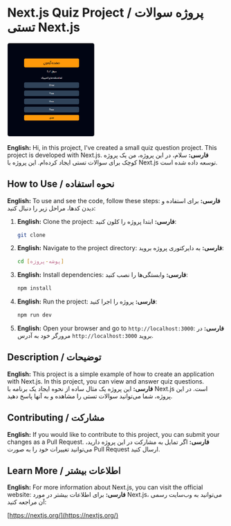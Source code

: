 # Next.js Quiz Project / پروژه سوالات تستی Next.js

<img src="https://github.com/hoseinrashidi-urmavi/Quiz-App/blob/master/quizapp.png" style="width: 200px; border: 1px solid #ccc; border-radius: 5px;">

**English:** Hi, in this project, I've created a small quiz question project. This project is developed with Next.js.
**فارسی:** سلام، در این پروژه، من یک پروژه کوچک برای سوالات تستی ایجاد کرده‌ام. این پروژه با Next.js توسعه داده شده است.

## How to Use / نحوه استفاده

**English:** To use and see the code, follow these steps:
**فارسی:** برای استفاده و دیدن کدها، مراحل زیر را دنبال کنید:

1.  **English:** Clone the project:
    **فارسی:** ابتدا پروژه را کلون کنید:

    ```bash
    git clone 
    ```

2.  **English:** Navigate to the project directory:
    **فارسی:** به دایرکتوری پروژه بروید:

    ```bash
    cd [پوشه-پروژه]
    ```

3.  **English:** Install dependencies:
    **فارسی:** وابستگی‌ها را نصب کنید:

    ```bash
    npm install
    ```

4.  **English:** Run the project:
    **فارسی:** پروژه را اجرا کنید:

    ```bash
    npm run dev
    ```

5.  **English:** Open your browser and go to `http://localhost:3000`:
    **فارسی:** در مرورگر خود به آدرس `http://localhost:3000` بروید.

## Description / توضیحات

**English:** This project is a simple example of how to create an application with Next.js. In this project, you can view and answer quiz questions.
**فارسی:** این پروژه یک مثال ساده از نحوه ایجاد یک برنامه با Next.js است. در این پروژه، شما می‌توانید سوالات تستی را مشاهده و به آنها پاسخ دهید.

## Contributing / مشارکت

**English:** If you would like to contribute to this project, you can submit your changes as a Pull Request.
**فارسی:** اگر تمایل به مشارکت در این پروژه دارید، می‌توانید تغییرات خود را به صورت Pull Request ارسال کنید.



## Learn More / اطلاعات بیشتر

**English:** For more information about Next.js, you can visit the official website:
**فارسی:** برای اطلاعات بیشتر در مورد Next.js، می‌توانید به وب‌سایت رسمی آن مراجعه کنید:

[https://nextjs.org/](https://nextjs.org/)
